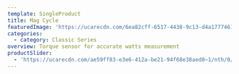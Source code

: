 ```yaml
---
template: SingleProduct
title: Mag Cycle
featuredImage: 'https://ucarecdn.com/6ea82cff-6517-4438-9c13-d4a1777461c3/'
categories:
  - category: Classic Series
overview: Torque sensor for accurate watts measurement
productSlider:
  - 'https://ucarecdn.com/ae59ff83-e3e6-412a-be21-94f68e38aed0~1/nth/0/'
---
```

